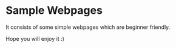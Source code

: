 # Sample Webpages

It consists of some simple webpages which are beginner friendly.

Hope you will enjoy it :)